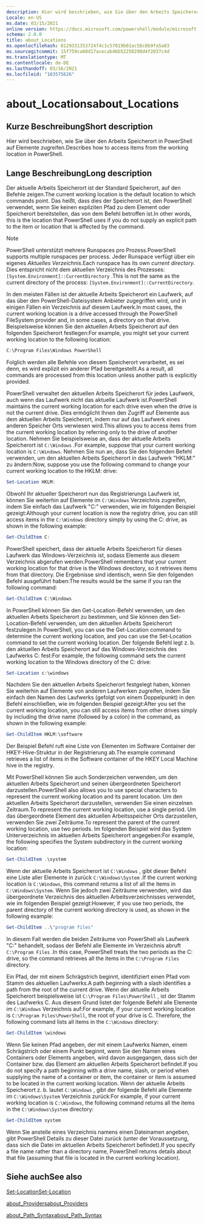```yaml
---
description: Hier wird beschrieben, wie Sie über den Arbeits Speicherort in PowerShell auf Elemente zugreifen.
Locale: en-US
ms.date: 03/15/2021
online version: https://docs.microsoft.com/powershell/module/microsoft.powershell.core/about/about_locations?view=powershell-7&WT.mc_id=ps-gethelp
schema: 2.0.0
title: about_Locations
ms.openlocfilehash: 8129331353724f4c1c57019b01ac58c8b9fa5a03
ms.sourcegitcommit: 15f759ca68d17acecab46b52250298d4f2037c4d
ms.translationtype: MT
ms.contentlocale: de-DE
ms.lasthandoff: 03/16/2021
ms.locfileid: "103575626"
---
```

# <a name="about_locations"></a><span data-ttu-id="2041d-103">about_Locations</span><span class="sxs-lookup"><span data-stu-id="2041d-103">about_Locations</span></span>

## <a name="short-description"></a><span data-ttu-id="2041d-104">Kurze Beschreibung</span><span class="sxs-lookup"><span data-stu-id="2041d-104">Short description</span></span>
<span data-ttu-id="2041d-105">Hier wird beschrieben, wie Sie über den Arbeits Speicherort in PowerShell auf Elemente zugreifen.</span><span class="sxs-lookup"><span data-stu-id="2041d-105">Describes how to access items from the working location in PowerShell.</span></span>

## <a name="long-description"></a><span data-ttu-id="2041d-106">Lange Beschreibung</span><span class="sxs-lookup"><span data-stu-id="2041d-106">Long description</span></span>

<span data-ttu-id="2041d-107">Der aktuelle Arbeits Speicherort ist der Standard Speicherort, auf den Befehle zeigen.</span><span class="sxs-lookup"><span data-stu-id="2041d-107">The current working location is the default location to which commands point.</span></span>
<span data-ttu-id="2041d-108">Das heißt, dass dies der Speicherort ist, den PowerShell verwendet, wenn Sie keinen expliziten Pfad zu dem Element oder Speicherort bereitstellen, das von dem Befehl betroffen ist.</span><span class="sxs-lookup"><span data-stu-id="2041d-108">In other words, this is the location that PowerShell uses if you do not supply an explicit path to the item or location that is affected by the command.</span></span>

> [!NOTE]
> <span data-ttu-id="2041d-109">PowerShell unterstützt mehrere Runspaces pro Prozess.</span><span class="sxs-lookup"><span data-stu-id="2041d-109">PowerShell supports multiple runspaces per process.</span></span> <span data-ttu-id="2041d-110">Jeder Runspace verfügt über ein eigenes _Aktuelles Verzeichnis_.</span><span class="sxs-lookup"><span data-stu-id="2041d-110">Each runspace has its own _current directory_.</span></span> <span data-ttu-id="2041d-111">Dies entspricht nicht dem aktuellen Verzeichnis des Prozesses: `[System.Environment]::CurrentDirectory` .</span><span class="sxs-lookup"><span data-stu-id="2041d-111">This is not the same as the current directory of the process: `[System.Environment]::CurrentDirectory`.</span></span>

<span data-ttu-id="2041d-112">In den meisten Fällen ist der aktuelle Arbeits Speicherort ein Laufwerk, auf das über den PowerShell-Dateisystem Anbieter zugegriffen wird, und in einigen Fällen ein Verzeichnis auf diesem Laufwerk.</span><span class="sxs-lookup"><span data-stu-id="2041d-112">In most cases, the current working location is a drive accessed through the PowerShell FileSystem provider and, in some cases, a directory on that drive.</span></span>
<span data-ttu-id="2041d-113">Beispielsweise können Sie den aktuellen Arbeits Speicherort auf den folgenden Speicherort festlegen:</span><span class="sxs-lookup"><span data-stu-id="2041d-113">For example, you might set your current working location to the following location:</span></span>

```powershell
C:\Program Files\Windows PowerShell
```

<span data-ttu-id="2041d-114">Folglich werden alle Befehle von diesem Speicherort verarbeitet, es sei denn, es wird explizit ein anderer Pfad bereitgestellt.</span><span class="sxs-lookup"><span data-stu-id="2041d-114">As a result, all commands are processed from this location unless another path is explicitly provided.</span></span>

<span data-ttu-id="2041d-115">PowerShell verwaltet den aktuellen Arbeits Speicherort für jedes Laufwerk, auch wenn das Laufwerk nicht das aktuelle Laufwerk ist.</span><span class="sxs-lookup"><span data-stu-id="2041d-115">PowerShell maintains the current working location for each drive even when the drive is not the current drive.</span></span> <span data-ttu-id="2041d-116">Dies ermöglicht Ihnen den Zugriff auf Elemente aus dem aktuellen Arbeits Speicherort, indem nur auf das Laufwerk eines anderen Speicher Orts verwiesen wird.</span><span class="sxs-lookup"><span data-stu-id="2041d-116">This allows you to access items from the current working location by referring only to the drive of another location.</span></span>
<span data-ttu-id="2041d-117">Nehmen Sie beispielsweise an, dass der aktuelle Arbeits Speicherort ist `C:\Windows` .</span><span class="sxs-lookup"><span data-stu-id="2041d-117">For example, suppose that your current working location is `C:\Windows`.</span></span> <span data-ttu-id="2041d-118">Nehmen Sie nun an, dass Sie den folgenden Befehl verwenden, um den aktuellen Arbeits Speicherort in das Laufwerk "HKLM:" zu ändern:</span><span class="sxs-lookup"><span data-stu-id="2041d-118">Now, suppose you use the following command to change your current working location to the HKLM: drive:</span></span>

```powershell
Set-Location HKLM:
```

<span data-ttu-id="2041d-119">Obwohl Ihr aktueller Speicherort nun das Registrierungs Laufwerk ist, können Sie weiterhin auf Elemente im `C:\Windows` Verzeichnis zugreifen, indem Sie einfach das Laufwerk "C:" verwenden, wie im folgenden Beispiel gezeigt:</span><span class="sxs-lookup"><span data-stu-id="2041d-119">Although your current location is now the registry drive, you can still access items in the `C:\Windows` directory simply by using the C: drive, as shown in the following example:</span></span>

```powershell
Get-ChildItem C:
```

<span data-ttu-id="2041d-120">PowerShell speichert, dass der aktuelle Arbeits Speicherort für dieses Laufwerk das Windows-Verzeichnis ist, sodass Elemente aus diesem Verzeichnis abgerufen werden.</span><span class="sxs-lookup"><span data-stu-id="2041d-120">PowerShell remembers that your current working location for that drive is the Windows directory, so it retrieves items from that directory.</span></span> <span data-ttu-id="2041d-121">Die Ergebnisse sind identisch, wenn Sie den folgenden Befehl ausgeführt haben:</span><span class="sxs-lookup"><span data-stu-id="2041d-121">The results would be the same if you ran the following command:</span></span>

```powershell
Get-ChildItem C:\Windows
```

<span data-ttu-id="2041d-122">In PowerShell können Sie den Get-Location-Befehl verwenden, um den aktuellen Arbeits Speicherort zu bestimmen, und Sie können den Set-Location-Befehl verwenden, um den aktuellen Arbeits Speicherort festzulegen.</span><span class="sxs-lookup"><span data-stu-id="2041d-122">In PowerShell, you can use the Get-Location command to determine the current working location, and you can use the Set-Location command to set the current working location.</span></span> <span data-ttu-id="2041d-123">Der folgende Befehl legt z. b. den aktuellen Arbeits Speicherort auf das Windows-Verzeichnis des Laufwerks C: fest:</span><span class="sxs-lookup"><span data-stu-id="2041d-123">For example, the following command sets the current working location to the Windows directory of the C: drive:</span></span>

```powershell
Set-Location c:\windows
```

<span data-ttu-id="2041d-124">Nachdem Sie den aktuellen Arbeits Speicherort festgelegt haben, können Sie weiterhin auf Elemente von anderen Laufwerken zugreifen, indem Sie einfach den Namen des Laufwerks (gefolgt von einem Doppelpunkt) in den Befehl einschließen, wie im folgenden Beispiel gezeigt:</span><span class="sxs-lookup"><span data-stu-id="2041d-124">After you set the current working location, you can still access items from other drives simply by including the drive name (followed by a colon) in the command, as shown in the following example:</span></span>

```powershell
Get-ChildItem HKLM:\software
```

<span data-ttu-id="2041d-125">Der Beispiel Befehl ruft eine Liste von Elementen im Software Container der HKEY-Hive-Struktur in der Registrierung ab.</span><span class="sxs-lookup"><span data-stu-id="2041d-125">The example command retrieves a list of items in the Software container of the HKEY Local Machine hive in the registry.</span></span>

<span data-ttu-id="2041d-126">Mit PowerShell können Sie auch Sonderzeichen verwenden, um den aktuellen Arbeits Speicherort und seinen übergeordneten Speicherort darzustellen.</span><span class="sxs-lookup"><span data-stu-id="2041d-126">PowerShell also allows you to use special characters to represent the current working location and its parent location.</span></span> <span data-ttu-id="2041d-127">Um den aktuellen Arbeits Speicherort darzustellen, verwenden Sie einen einzelnen Zeitraum.</span><span class="sxs-lookup"><span data-stu-id="2041d-127">To represent the current working location, use a single period.</span></span> <span data-ttu-id="2041d-128">Um das übergeordnete Element des aktuellen Arbeitsspeicher Orts darzustellen, verwenden Sie zwei Zeiträume.</span><span class="sxs-lookup"><span data-stu-id="2041d-128">To represent the parent of the current working location, use two periods.</span></span> <span data-ttu-id="2041d-129">Im folgenden Beispiel wird das System Unterverzeichnis im aktuellen Arbeits Speicherort angegeben:</span><span class="sxs-lookup"><span data-stu-id="2041d-129">For example, the following specifies the System subdirectory in the current working location:</span></span>

```powershell
Get-ChildItem .\system
```

<span data-ttu-id="2041d-130">Wenn der aktuelle Arbeits Speicherort ist `C:\Windows` , gibt dieser Befehl eine Liste aller Elemente in zurück `C:\Windows\System` .</span><span class="sxs-lookup"><span data-stu-id="2041d-130">If the current working location is `C:\Windows`, this command returns a list of all the items in `C:\Windows\System`.</span></span> <span data-ttu-id="2041d-131">Wenn Sie jedoch zwei Zeiträume verwenden, wird das übergeordnete Verzeichnis des aktuellen Arbeitsverzeichnisses verwendet, wie im folgenden Beispiel gezeigt:</span><span class="sxs-lookup"><span data-stu-id="2041d-131">However, if you use two periods, the parent directory of the current working directory is used, as shown in the following example:</span></span>

```powershell
Get-ChildItem ..\"program files"
```

<span data-ttu-id="2041d-132">In diesem Fall werden die beiden Zeiträume von PowerShell als Laufwerk "C:" behandelt, sodass der Befehl alle Elemente im Verzeichnis abruft `C:\Program Files` .</span><span class="sxs-lookup"><span data-stu-id="2041d-132">In this case, PowerShell treats the two periods as the C: drive, so the command retrieves all the items in the `C:\Program Files` directory.</span></span>

<span data-ttu-id="2041d-133">Ein Pfad, der mit einem Schrägstrich beginnt, identifiziert einen Pfad vom Stamm des aktuellen Laufwerks.</span><span class="sxs-lookup"><span data-stu-id="2041d-133">A path beginning with a slash identifies a path from the root of the current drive.</span></span> <span data-ttu-id="2041d-134">Wenn der aktuelle Arbeits Speicherort beispielsweise ist `C:\Program Files\PowerShell` , ist der Stamm des Laufwerks C. Aus diesem Grund listet der folgende Befehl alle Elemente im `C:\Windows` Verzeichnis auf:</span><span class="sxs-lookup"><span data-stu-id="2041d-134">For example, if your current working location is `C:\Program Files\PowerShell`, the root of your drive is C. Therefore, the following command lists all items in the `C:\Windows` directory:</span></span>

```powershell
Get-ChildItem \windows
```

<span data-ttu-id="2041d-135">Wenn Sie keinen Pfad angeben, der mit einem Laufwerks Namen, einem Schrägstrich oder einem Punkt beginnt, wenn Sie den Namen eines Containers oder Elements angeben, wird davon ausgegangen, dass sich der Container bzw. das Element am aktuellen Arbeits Speicherort befindet.</span><span class="sxs-lookup"><span data-stu-id="2041d-135">If you do not specify a path beginning with a drive name, slash, or period when supplying the name of a container or item, the container or item is assumed to be located in the current working location.</span></span> <span data-ttu-id="2041d-136">Wenn der aktuelle Arbeits Speicherort z. b. lautet `C:\Windows` , gibt der folgende Befehl alle Elemente im `C:\Windows\System` Verzeichnis zurück:</span><span class="sxs-lookup"><span data-stu-id="2041d-136">For example, if your current working location is `C:\Windows`, the following command returns all the items in the `C:\Windows\System` directory:</span></span>

```powershell
Get-ChildItem system
```

<span data-ttu-id="2041d-137">Wenn Sie anstelle eines Verzeichnis namens einen Dateinamen angeben, gibt PowerShell Details zu dieser Datei zurück (unter der Voraussetzung, dass sich die Datei im aktuellen Arbeits Speicherort befindet).</span><span class="sxs-lookup"><span data-stu-id="2041d-137">If you specify a file name rather than a directory name, PowerShell returns details about that file (assuming that file is located in the current working location).</span></span>

## <a name="see-also"></a><span data-ttu-id="2041d-138">Siehe auch</span><span class="sxs-lookup"><span data-stu-id="2041d-138">See also</span></span>

[<span data-ttu-id="2041d-139">Set-Location</span><span class="sxs-lookup"><span data-stu-id="2041d-139">Set-Location</span></span>](xref:Microsoft.PowerShell.Management.Set-Location)

[<span data-ttu-id="2041d-140">about_Providers</span><span class="sxs-lookup"><span data-stu-id="2041d-140">about_Providers</span></span>](about_Providers.md)

[<span data-ttu-id="2041d-141">about_Path_Syntax</span><span class="sxs-lookup"><span data-stu-id="2041d-141">about_Path_Syntax</span></span>](about_Path_Syntax.md)
